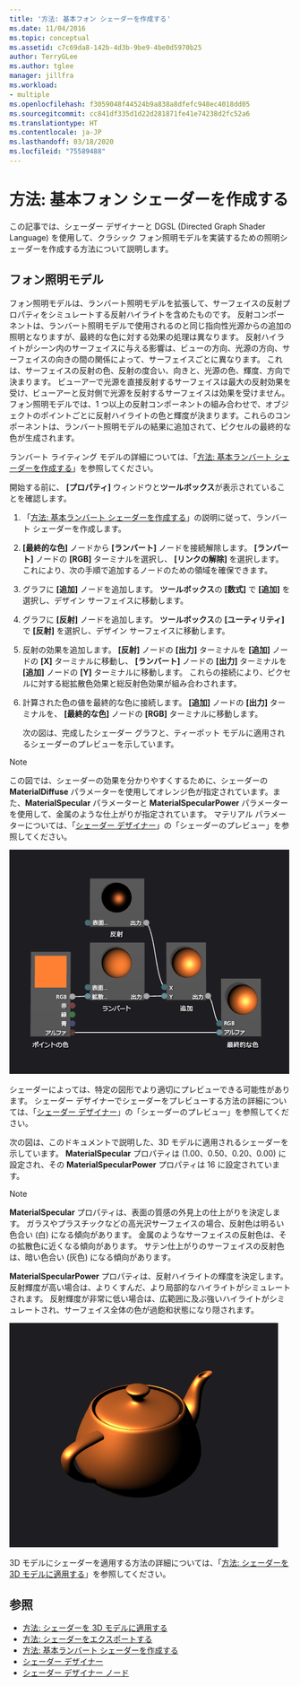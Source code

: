```yaml
---
title: '方法: 基本フォン シェーダーを作成する'
ms.date: 11/04/2016
ms.topic: conceptual
ms.assetid: c7c69da8-142b-4d3b-9be9-4be0d5970b25
author: TerryGLee
ms.author: tglee
manager: jillfra
ms.workload:
- multiple
ms.openlocfilehash: f3059048f44524b9a838a8dfefc948ec4018dd05
ms.sourcegitcommit: cc841df335d1d22d281871fe41e74238d2fc52a6
ms.translationtype: HT
ms.contentlocale: ja-JP
ms.lasthandoff: 03/18/2020
ms.locfileid: "75589488"
---
```

# <a name="how-to-create-a-basic-phong-shader"></a>方法: 基本フォン シェーダーを作成する

この記事では、シェーダー デザイナーと DGSL (Directed Graph Shader Language) を使用して、クラシック フォン照明モデルを実装するための照明シェーダーを作成する方法について説明します。

## <a name="the-phong-lighting-model"></a>フォン照明モデル

フォン照明モデルは、ランバート照明モデルを拡張して、サーフェイスの反射プロパティをシミュレートする反射ハイライトを含めたものです。 反射コンポーネントは、ランバート照明モデルで使用されるのと同じ指向性光源からの追加の照明となりますが、最終的な色に対する効果の処理は異なります。 反射ハイライトがシーン内のサーフェイスに与える影響は、ビューの方向、光源の方向、サーフェイスの向きの間の関係によって、サーフェイスごとに異なります。 これは、サーフェイスの反射の色、反射の度合い、向きと、光源の色、輝度、方向で決まります。 ビューアーで光源を直接反射するサーフェイスは最大の反射効果を受け、ビューアーと反対側で光源を反射するサーフェイスは効果を受けません。 フォン照明モデルでは、1 つ以上の反射コンポーネントの組み合わせで、オブジェクトのポイントごとに反射ハイライトの色と輝度が決まります。これらのコンポーネントは、ランバート照明モデルの結果に追加されて、ピクセルの最終的な色が生成されます。

ランバート ライティング モデルの詳細については、「[方法: 基本ランバート シェーダーを作成する](../designers/how-to-create-a-basic-lambert-shader.md)」を参照してください。

開始する前に、 **[プロパティ]** ウィンドウと**ツールボックス**が表示されていることを確認します。

1. 「[方法: 基本ランバート シェーダーを作成する](../designers/how-to-create-a-basic-lambert-shader.md)」の説明に従って、ランバート シェーダーを作成します。

2. **[最終的な色]** ノードから **[ランバート]** ノードを接続解除します。 **[ランバート]** ノードの **[RGB]** ターミナルを選択し、 **[リンクの解除]** を選択します。 これにより、次の手順で追加するノードのための領域を確保できます。

3. グラフに **[追加]** ノードを追加します。 **ツールボックス**の **[数式]** で **[追加]** を選択し、デザイン サーフェイスに移動します。

4. グラフに **[反射]** ノードを追加します。 **ツールボックス**の **[ユーティリティ]** で **[反射]** を選択し、デザイン サーフェイスに移動します。

5. 反射の効果を追加します。 **[反射]** ノードの **[出力]** ターミナルを **[追加]** ノードの **[X]** ターミナルに移動し、 **[ランバート]** ノードの **[出力]** ターミナルを **[追加]** ノードの **[Y]** ターミナルに移動します。 これらの接続により、ピクセルに対する総拡散色効果と総反射色効果が組み合わされます。

6. 計算された色の値を最終的な色に接続します。 **[追加]** ノードの **[出力]** ターミナルを、 **[最終的な色]** ノードの **[RGB]** ターミナルに移動します。

   次の図は、完成したシェーダー グラフと、ティーポット モデルに適用されるシェーダーのプレビューを示しています。

> [!NOTE]
> この図では、シェーダーの効果を分かりやすくするために、シェーダーの **MaterialDiffuse** パラメーターを使用してオレンジ色が指定されています。また、**MaterialSpecular** パラメーターと **MaterialSpecularPower** パラメーターを使用して、金属のような仕上がりが指定されています。 マテリアル パラメーターについては、「[シェーダー デザイナー](../designers/shader-designer.md)」の「シェーダーのプレビュー」を参照してください。

![シェーダー グラフとその効果のプレビュー](../designers/media/digit-lighting-graph.png)

シェーダーによっては、特定の図形でより適切にプレビューできる可能性があります。 シェーダー デザイナーでシェーダーをプレビューする方法の詳細については、「[シェーダー デザイナー](../designers/shader-designer.md)」の「シェーダーのプレビュー」を参照してください。

次の図は、このドキュメントで説明した、3D モデルに適用されるシェーダーを示しています。 **MaterialSpecular** プロパティは (1.00、0.50、0.20、0.00) に設定され、その **MaterialSpecularPower** プロパティは 16 に設定されています。

> [!NOTE]
> **MaterialSpecular** プロパティは、表面の質感の外見上の仕上がりを決定します。 ガラスやプラスチックなどの高光沢サーフェイスの場合、反射色は明るい色合い (白) になる傾向があります。 金属のようなサーフェイスの反射色は、その拡散色に近くなる傾向があります。 サテン仕上がりのサーフェイスの反射色は、暗い色合い (灰色) になる傾向があります。
>
> **MaterialSpecularPower** プロパティは、反射ハイライトの輝度を決定します。 反射輝度が高い場合は、よりくすんだ、より局部的なハイライトがシミュレートされます。 反射輝度が非常に低い場合は、広範囲に及ぶ強いハイライトがシミュレートされ、サーフェイス全体の色が過飽和状態になり隠されます。

![モデルに適用されたフォン光源](../designers/media/digit-lighting-model.png)

3D モデルにシェーダーを適用する方法の詳細については、「[方法: シェーダーを 3D モデルに適用する](../designers/how-to-apply-a-shader-to-a-3-d-model.md)」を参照してください。

## <a name="see-also"></a>参照

- [方法: シェーダーを 3D モデルに適用する](../designers/how-to-apply-a-shader-to-a-3-d-model.md)
- [方法: シェーダーをエクスポートする](../designers/how-to-export-a-shader.md)
- [方法: 基本ランバート シェーダーを作成する](../designers/how-to-create-a-basic-lambert-shader.md)
- [シェーダー デザイナー](../designers/shader-designer.md)
- [シェーダー デザイナー ノード](../designers/shader-designer-nodes.md)

